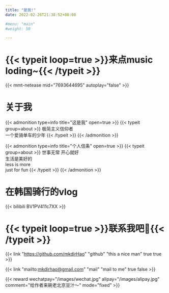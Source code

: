 ```yaml
---
title: "是我!"
date: 2022-02-26T21:38:52+08:00

#menu: "main"
#weight: 50

---
```

# {{< typeit loop=true >}}来点music loding~{{< /typeit >}}
{{< mmt-netease mid="7693644695" autoplay="false" >}}

# 关于我
{{< admonition type=info title="这是我" open=true >}}
{{< typeit group=about >}}
极简主义信仰者<br>
一个爱骑单车的少年
{{< /typeit >}}
{{< /admonition >}}

{{< admonition type=info title="个人信条" open=true >}}
{{< typeit group=about >}}
世事无常 开心就好<br>
生活是美好的<br>
less is more<br>
just for fun
{{< /typeit >}}
{{< /admonition >}}

# 在韩国骑行的vlog
{{< bilibili BV1PV411c7XX  >}}

# {{< typeit loop=true >}}联系我吧👋{{< /typeit >}}
{{< link "https://github.com/mkdirHao" "github" "this a nice man" true true >}}

 
{{< link "mailto:mkdirhao@gmail.com" "mail" "mail to me" true false >}}

{{< reward wechatpay="/images/wechat.jpg" alipay="/images/alipay.jpg" comment="给作者来碗老北京豆汁～" mode="fixed" >}}





